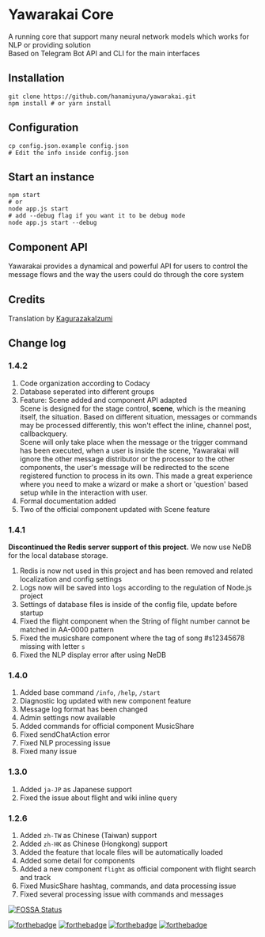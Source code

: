 # Yawarakai Core

A running core that support many neural network models which works for NLP or providing solution   
Based on Telegram Bot API and CLI for the main interfaces

## Installation
```
git clone https://github.com/hanamiyuna/yawarakai.git
npm install # or yarn install
```

## Configuration
```
cp config.json.example config.json
# Edit the info inside config.json
```

## Start an instance
```
npm start
# or
node app.js start
# add --debug flag if you want it to be debug mode
node app.js start --debug
```

## Component API

Yawarakai provides a dynamical and powerful API for users to control the message flows and the way the users could do through the core system

## Credits

Translation by [KagurazakaIzumi](https://github.com/KagurazakaIzumi)

## Change log

### 1.4.2
1. Code organization according to Codacy
2. Database seperated into different groups
3. Feature: Scene added and component API adapted   
Scene is designed for the stage control, **scene**, which is the meaning itself,
the situation. Based on different situation, messages or commands may be
processed differently, this won't effect the inline, channel post, callbackquery.   
Scene will only take place when the message or the trigger command has been 
executed, when a user is inside the scene, Yawarakai will ignore the other
message distributor or the processor to the other components, the user's
message will be redirected to the scene registered function to process in its
own.
This made a great experience where you need to make a wizard or make a short or
'question' based setup while in the interaction with user.
4. Formal documentation added
5. Two of the official component updated with Scene feature   

### 1.4.1
**Discontinued the Redis server support of this project.**
We now use NeDB for the local database storage.   
1. Redis is now not used in this project and has been removed and related localization and config settings
2. Logs now will be saved into `logs` according to the regulation of Node.js project
3. Settings of database files is inside of the config file, update before startup
4. Fixed the flight component when the String of flight number cannot be matched in AA-0000 pattern
5. Fixed the musicshare component where the tag of song #s12345678 missing with letter `s`
6. Fixed the NLP display error after using NeDB

### 1.4.0
1. Added base command `/info`, `/help`, `/start`
2. Diagnostic log updated with new component feature
3. Message log format has been changed
4. Admin settings now available
5. Added commands for official component MusicShare
6. Fixed sendChatAction error
7. Fixed NLP processing issue
8. Fixed many issue   
   
### 1.3.0
1. Added `ja-JP` as Japanese support
2. Fixed the issue about flight and wiki inline query

### 1.2.6
1. Added `zh-TW` as Chinese (Taiwan) support
2. Added `zh-HK` as Chinese (Hongkong) support
3. Added the feature that locale files will be automatically loaded
4. Added some detail for components
5. Added a new component `flight` as official component with flight search and track
6. Fixed MusicShare hashtag, commands, and data processing issue
7. Fixed several processing issue with commands and messages

[![FOSSA Status](https://app.fossa.com/api/projects/git%2Bgithub.com%2Fhanamiyuna%2Fyawarakai.svg?type=large)](https://app.fossa.com/projects/git%2Bgithub.com%2Fhanamiyuna%2Fyawarakai?ref=badge_large)

[![forthebadge](https://forthebadge.com/images/badges/contains-cat-gifs.svg)]()  [![forthebadge](https://forthebadge.com/images/badges/built-with-love.svg)]()  [![forthebadge](https://forthebadge.com/images/badges/made-with-javascript.svg)]()  [![forthebadge](https://forthebadge.com/images/badges/just-plain-nasty.svg)]()
